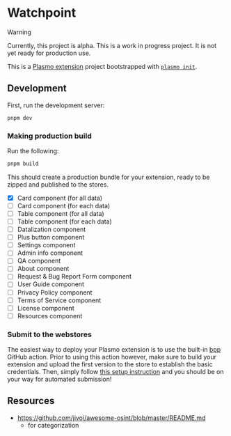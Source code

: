 # Watchpoint

> [!WARNING]
> Currently, this project is alpha.
> This is a work in progress project. It is not yet ready for production use.

This is a [Plasmo extension](https://docs.plasmo.com/) project bootstrapped with [`plasmo init`](https://www.npmjs.com/package/plasmo).

## Development

First, run the development server:

```bash
pnpm dev
```

### Making production build

Run the following:

```bash
pnpm build
```

This should create a production bundle for your extension, ready to be zipped and published to the stores.

- [x] Card component (for all data)
- [ ] Card component (for each data)
- [ ] Table component (for all data)
- [ ] Table component (for each data)
- [ ] Datalization component
- [ ] Plus button component
- [ ] Settings component
- [ ] Admin info component
- [ ] QA component
- [ ] About component
- [ ] Request & Bug Report Form component
- [ ] User Guide component
- [ ] Privacy Policy component
- [ ] Terms of Service component
- [ ] License component
- [ ] Resources component

### Submit to the webstores

The easiest way to deploy your Plasmo extension is to use the built-in [bpp](https://bpp.browser.market) GitHub action. Prior to using this action however, make sure to build your extension and upload the first version to the store to establish the basic credentials. Then, simply follow [this setup instruction](https://docs.plasmo.com/framework/workflows/submit) and you should be on your way for automated submission!

## Resources

- https://github.com/jivoi/awesome-osint/blob/master/README.md
  - for categorization
